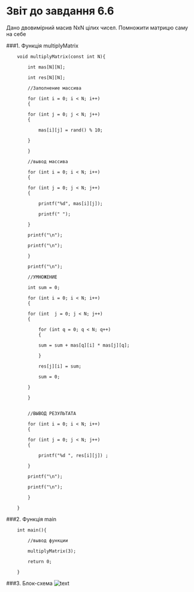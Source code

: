 # Звіт до завдання 6.6

Дано двовимірний масив NxN цілих чисел. Помножити матрицю саму на себе

###1. Функція multiplyMatrix

		void multiplyMatrix(const int N){

		    int mas[N][N];
		    
		    int res[N][N];
		    
		    //Заполнение массива
		    
		    for (int i = 0; i < N; i++)
		    {
		    
			for (int j = 0; j < N; j++)
			{
			
			    mas[i][j] = rand() % 10;
			    
			}
			
		    }
		    
		    //вывод массива 

		    for (int i = 0; i < N; i++)
		    {
		    
			for (int j = 0; j < N; j++)
			{
			
			    printf("%d", mas[i][j]);
			    
			    printf(" ");
			    
			}
			
			printf("\n");
			
			printf("\n");
			
		    }
		    
		    printf("\n");
		    
		    //УМНОЖЕНИЕ
		    
		    int sum = 0;
		    
		    for (int i = 0; i < N; i++)
		    {
		    
			for (int  j = 0; j < N; j++)
			{
			
			    for (int q = 0; q < N; q++)
			    {
			    
				sum = sum + mas[q][i] * mas[j][q];

			    }
			    
			    res[j][i] = sum;
			    
			    sum = 0;
			    
			}
			
		    }


		    //ВЫВОД РЕЗУЛЬТАТА
		    
		    for (int i = 0; i < N; i++)
		    {
		    
			for (int j = 0; j < N; j++)
			{
			
			    printf("%d ", res[i][j]) ;
			    
			}
			
			printf("\n");
			
			printf("\n");
			
		    }

		}

###2. Функція main

		int main(){
		
		    //вывод функции
		    
		    multiplyMatrix(3);
		   
		    return 0;

		}

###3. Блок-схема
![text](file:///home/parallels/lab07/md/block-schemes/lab06/fifthEx.png)
